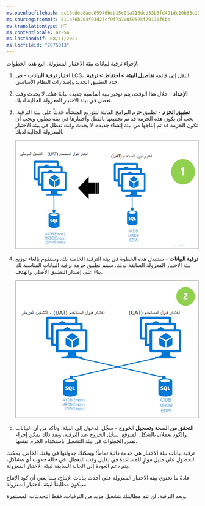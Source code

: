 ```yaml
---
ms.openlocfilehash: ec18cdea8aed89946bcb15c01a718dcd33b5fd491dc10b65c19d430c79f9ce0f
ms.sourcegitcommit: 511a76b204f93d23cf9f7a70059525f79170f6bb
ms.translationtype: HT
ms.contentlocale: ar-SA
ms.lasthandoff: 08/11/2021
ms.locfileid: "7075013"
---
```

لإجراء ترقية لبيانات بيئة الاختبار المعزولة، اتبع هذه الخطوات.

1.  **اختيار ترقية البيانات** - في LCS، انتقل إلى قائمة **تفاصيل البيئة > احتفاظ > ترقية**. حدد التطبيق الجديد وإصدارات النظام الأساسي. 
2.  **الإعداد** - خلال هذا الوقت، يتم توفير بنية أساسية جديدة نيابةً عنك. لا يحدث وقت تعطل في بيئة الاختبار المعزولة الحالية لديك. 
3.  **تطبيق الحزم** - تطبيق حزم البرامج القابلة للتوزيع المنشأة حديثاً على بيئة الترقية. يجب أن تكون هذه الحزمة قد تم تجميعها بالفعل واختبارها في بيئة مطور، ويجب أن تكون الحزمة قد تم إنتاجها من بيئة إنشاء جديدة. لا يحدث وقت تعطل في بيئة الاختبار المعزولة الحالية لديك. 

 
    ![رسم تخطيطي يوضح الخطوة الأولى لترقية البيانات](../media/data-upgrade-1.png)

4.  **ترقية البيانات** - ستتبدل هذه الخطوة في بيئة الترقية الخاصة بك، وستقوم بإلغاء توزيع بيئة الاختبار المعزولة السابقة لديك. سيتم تطبيق حزمة ترقية البيانات المناسبة لك بناءً على إصدار التطبيق الأصلي والهدف. 

 
    ![رسم تخطيطي يوضح الخطوة الثانية لترقية البيانات](../media/data-upgrade-2.png)

5.  **التحقق من الصحة وتسجيل الخروج** - سجِّل الدخول إلى البيئة، وتأكد من أن البيانات والكود يعملان بالشكل المتوقع. سجِّل الخروج عند الترقية، وبعد ذلك يمكن إجراء نفس الخطوات في بيئة التشغيل باستخدام الحزم نفسها. 


ترقية بيانات بيئة الاختبار هي خدمة ذاتية تماماً؛ ويمكنك جدولتها في وقتك الخاص. يمكنك الحصول على مثيل موازٍ للمساعدة في تقليل وقت التعطل. في حالة حدوث أي مشاكل، يتم دعم العودة إلى الحالة السابقة لبيئة الاختبار المعزولة. 

عادةً ما تحتوي بيئة الاختبار المعزولة على أحدث بيانات الإنتاج، مما يعني أن كود الإنتاج سيكون مطابقاً لبيئة الاختبار المعزولة. 

وبعد الترقية، لن تتم مطالبتك بتشغيل مزيد من الترقيات، فقط التحديثات المستمرة. 







